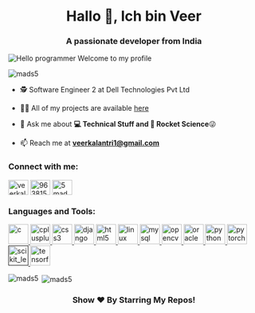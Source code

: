<h1 align="center">Hallo 👋, Ich bin Veer</h1>
<h3 align="center">A passionate developer from India</h3>

![Hello programmer Welcome to my profile](https://img.shields.io/badge/Hello!-Welcome<3-brightgreen.svg?style=flat&logo=github) 

<p align="left"> <img src="https://komarev.com/ghpvc/?username=mads5" alt="mads5" /> </p>

- 🕵 Software Engineer 2 at Dell Technologies Pvt Ltd

- 👨‍💻 All of my projects are available [here](https://github.com/mads5?tab=repositories)

- 💬 Ask me about **💻 Technical Stuff and 🚀 Rocket Science**😜

- 📫 Reach me at **veerkalantri1@gmail.com**

<p align="left">
<h3 align="left">Connect with me:</h3>
<!-- <a href="https://twitter.com/desiichinese" target="blank"><img align="center" src="https://cdn.jsdelivr.net/npm/simple-icons@3.0.1/icons/twitter.svg" alt="desiichinese" height="30" width="40" /></a> -->
<a href="https://linkedin.com/in/veerkalantri" target="blank"><img align="center" src="https://cdn.jsdelivr.net/npm/simple-icons@3.0.1/icons/linkedin.svg" alt="veerkalantri" height="30" width="40" /></a>
<a href="https://stackoverflow.com/users/9638153/veer-kalantri" target="blank"><img align="center" src="https://cdn.jsdelivr.net/npm/simple-icons@3.0.1/icons/stackoverflow.svg" alt="9638153/veer-kalantri" height="30" width="40" /></a>
<!-- <a href="https://fb.com/veerkalantri1" target="blank"><img align="center" src="https://cdn.jsdelivr.net/npm/simple-icons@3.0.1/icons/facebook.svg" alt="veerkalantri1" height="30" width="40" /></a> -->
<!-- <a href="https://instagram.com/desii_chinese" target="blank"><img align="center" src="https://cdn.jsdelivr.net/npm/simple-icons@3.0.1/icons/instagram.svg" alt="desii_chinese" height="30" width="40" /></a> -->
<a href="https://www.youtube.com/user/5mads" target="blank"><img align="center" src="https://cdn.jsdelivr.net/npm/simple-icons@3.0.1/icons/youtube.svg" alt="5mads" height="30" width="40" /></a>
</p>

<h3 align="left">Languages and Tools:</h3>
<p align="left"> <a href="https://www.cprogramming.com/" target="_blank"> <img src="https://cdn.jsdelivr.net/gh/devicons/devicon/icons/c/c-original.svg" alt="c" width="40" height="40"/> </a> <a href="https://www.w3schools.com/cpp/" target="_blank"> <img src="https://cdn.jsdelivr.net/gh/devicons/devicon/icons/cplusplus/cplusplus-original.svg" alt="cplusplus" width="40" height="40"/> </a> <a href="https://www.w3schools.com/css/" target="_blank"> <img src="https://cdn.jsdelivr.net/gh/devicons/devicon/icons/css3/css3-original.svg" alt="css3" width="40" height="40"/> </a> <a href="https://www.djangoproject.com/" target="_blank"> <img src="https://cdn.jsdelivr.net/gh/devicons/devicon/icons/django/django-plain.svg" alt="django" width="40" height="40"/> </a> <a href="https://www.w3.org/html/" target="_blank"> <img src="https://cdn.jsdelivr.net/gh/devicons/devicon/icons/html5/html5-original.svg" alt="html5" width="40" height="40"/> </a> <a href="https://www.linux.org/" target="_blank"> <img src="https://cdn.jsdelivr.net/gh/devicons/devicon/icons/linux/linux-plain.svg" alt="linux" width="40" height="40"/> </a> <a href="https://www.mysql.com/" target="_blank"> <img src="https://cdn.jsdelivr.net/gh/devicons/devicon/icons/mysql/mysql-original.svg" alt="mysql" width="40" height="40"/> </a> <a href="https://opencv.org/" target="_blank"> <img src="https://www.vectorlogo.zone/logos/opencv/opencv-icon.svg" alt="opencv" width="40" height="40"/> </a> <a href="https://www.oracle.com/" target="_blank"> <img src="https://cdn.jsdelivr.net/gh/devicons/devicon/icons/oracle/oracle-original.svg" alt="oracle" width="40" height="40"/> </a> <a href="https://www.python.org" target="_blank"> <img src="https://cdn.jsdelivr.net/gh/devicons/devicon/icons/python/python-original.svg" alt="python" width="40" height="40"/> </a> <a href="https://pytorch.org/" target="_blank"> <img src="https://cdn.jsdelivr.net/gh/devicons/devicon/icons/pytorch/pytorch-original.svg" alt="pytorch" width="40" height="40"/> </a> <a href="" target="_blank"> <img src="https://upload.wikimedia.org/wikipedia/commons/0/05/Scikit_learn_logo_small.svg" alt="scikit_learn" width="40" height="40"/> </a> <a href="https://www.tensorflow.org" target="_blank"> <img src="https://cdn.jsdelivr.net/gh/devicons/devicon/icons/tensorflow/tensorflow-original.svg" alt="tensorflow" width="40" height="40"/> </a> </p>

<p><img align="left" src="https://github-readme-stats.vercel.app/api/top-langs/?username=mads5&layout=compact" alt="mads5" /></p>

<p>&nbsp;<img align="center" src="https://github-readme-stats.vercel.app/api?username=mads5&show_icons=true" alt="mads5" /></p>

<h3 align="center">Show ❤️ By Starring My Repos!</h3>
<br>
